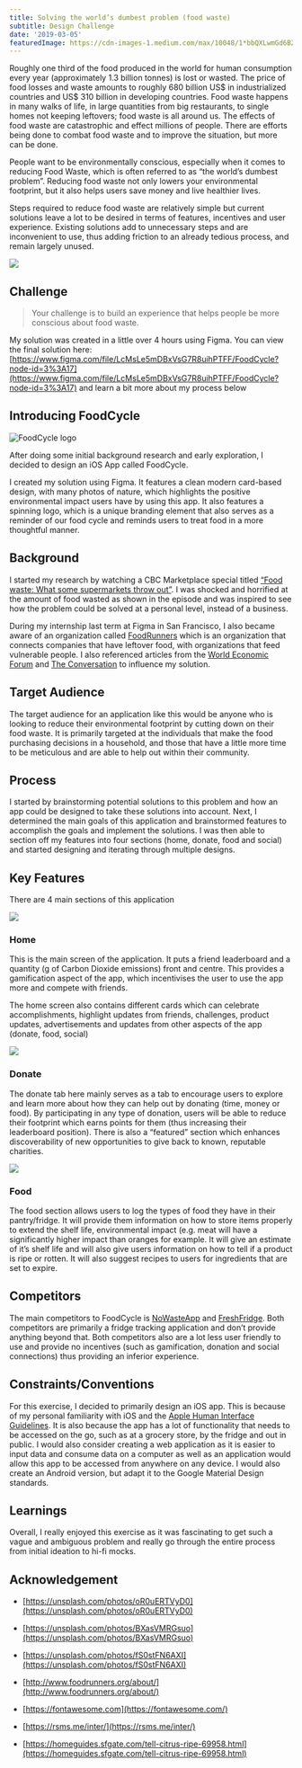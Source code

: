 ```yaml
---
title: Solving the world’s dumbest problem (food waste)
subtitle: Design Challenge
date: '2019-03-05'
featuredImage: https://cdn-images-1.medium.com/max/10048/1*bbQXLwmGd6BZOOC6gLE5LA.jpeg
---
```


Roughly one third of the food produced in the world for human consumption every year (approximately 1.3 billion tonnes) is lost or wasted. The price of food losses and waste amounts to roughly 680 billion US$ in industrialized countries and US$ 310 billion in developing countries. Food waste happens in many walks of life, in large quantities from big restaurants, to single homes not keeping leftovers; food waste is all around us. The effects of food waste are catastrophic and effect millions of people. There are efforts being done to combat food waste and to improve the situation, but more can be done.

People want to be environmentally conscious, especially when it comes to reducing Food Waste, which is often referred to as “the world’s dumbest problem”. Reducing food waste not only lowers your environmental footprint, but it also helps users save money and live healthier lives.

Steps required to reduce food waste are relatively simple but current solutions leave a lot to be desired in terms of features, incentives and user experience. Existing solutions add to unnecessary steps and are inconvenient to use, thus adding friction to an already tedious process, and remain largely unused.

![](https://cdn-images-1.medium.com/max/10048/1*bbQXLwmGd6BZOOC6gLE5LA.jpeg)

## Challenge
>  Your challenge is to build an experience that helps people be more conscious about food waste.

My solution was created in a little over 4 hours using Figma. You can view the final solution here: [https://www.figma.com/file/LcMsLe5mDBxVsG7R8uihPTFF/FoodCycle?node-id=3%3A17](https://www.figma.com/file/LcMsLe5mDBxVsG7R8uihPTFF/FoodCycle?node-id=3%3A17) and learn a bit more about my process below

## Introducing FoodCycle

![FoodCycle logo](https://cdn-images-1.medium.com/max/2000/1*bikzVsogyOHUyiSQEx9Ukw.gif)

After doing some initial background research and early exploration, I decided to design an iOS App called FoodCycle.

I created my solution using Figma. It features a clean modern card-based design, with many photos of nature, which highlights the positive environmental impact users have by using this app. It also features a spinning logo, which is a unique branding element that also serves as a reminder of our food cycle and reminds users to treat food in a more thoughtful manner.

## Background

I started my research by watching a CBC Marketplace special titled [“Food waste: What some supermarkets throw out”](https://www.cbc.ca/marketplace/episodes/2015-2016/food-waste). I was shocked and horrified at the amount of food wasted as shown in the episode and was inspired to see how the problem could be solved at a personal level, instead of a business.

During my internship last term at Figma in San Francisco, I also became aware of an organization called [FoodRunners](http://foodrunners.org) which is an organization that connects companies that have leftover food, with organizations that feed vulnerable people. I also referenced articles from the [World Economic Forum](https://www.weforum.org/agenda/2016/12/your-kitchen-and-the-planet-the-impact-of-our-food-on-the-environment) and [The Conversation](https://theconversation.com/make-a-fresh-start-with-your-fridge-in-2017-apps-to-reduce-food-waste-and-save-money-69617) to influence my solution.

## Target Audience

The target audience for an application like this would be anyone who is looking to reduce their environmental footprint by cutting down on their food waste. It is primarily targeted at the individuals that make the food purchasing decisions in a household, and those that have a little more time to be meticulous and are able to help out within their community.

## Process

I started by brainstorming potential solutions to this problem and how an app could be designed to take these solutions into account. Next, I determined the main goals of this application and brainstormed features to accomplish the goals and implement the solutions. I was then able to section off my features into four sections (home, donate, food and social) and started designing and iterating through multiple designs.

## Key Features

There are 4 main sections of this application

![](https://cdn-images-1.medium.com/max/2000/1*UgrCKgxmA08Kq53WNwtGmA.png)

### **Home**

This is the main screen of the application. It puts a friend leaderboard and a quantity (g of Carbon Dioxide emissions) front and centre. This provides a gamification aspect of the app, which incentivises the user to use the app more and compete with friends.

The home screen also contains different cards which can celebrate accomplishments, highlight updates from friends, challenges, product updates, advertisements and updates from other aspects of the app (donate, food, social)

![](https://cdn-images-1.medium.com/max/2000/1*j-W48bgOgdkpRFMS9w9ykg.png)

### Donate

The donate tab here mainly serves as a tab to encourage users to explore and learn more about how they can help out by donating (time, money or food). By participating in any type of donation, users will be able to reduce their footprint which earns points for them (thus increasing their leaderboard position). There is also a “featured” section which enhances discoverability of new opportunities to give back to known, reputable charities.

![](https://cdn-images-1.medium.com/max/2000/1*9g9NZd3NTM4al5EjUXWzmQ.png)

### Food

The food section allows users to log the types of food they have in their pantry/fridge. It will provide them information on how to store items properly to extend the shelf life, environmental impact (e.g. meat will have a significantly higher impact than oranges for example. It will give an estimate of it’s shelf life and will also give users information on how to tell if a product is ripe or rotten. It will also suggest recipes to users for ingredients that are set to expire.

## Competitors

The main competitors to FoodCycle is [NoWasteApp](http://www.nowasteapp.com) and [FreshFridge](http://www.freshfridgeapp.com). Both competitors are primarily a fridge tracking application and don’t provide anything beyond that. Both competitors also are a lot less user friendly to use and provide no incentives (such as gamification, donation and social connections) thus providing an inferior experience.

## Constraints/Conventions

For this exercise, I decided to primarily design an iOS app. This is because of my personal familiarity with iOS and the [Apple Human Interface Guidelines](https://developer.apple.com/design/human-interface-guidelines/). It is also because the app has a lot of functionality that needs to be accessed on the go, such as at a grocery store, by the fridge and out in public. I would also consider creating a web application as it is easier to input data and consume data on a computer as well as an application would allow this app to be accessed from anywhere on any device. I would also create an Android version, but adapt it to the Google Material Design standards.

## Learnings

Overall, I really enjoyed this exercise as it was fascinating to get such a vague and ambiguous problem and really go through the entire process from initial ideation to hi-fi mocks.

## Acknowledgement

* [https://unsplash.com/photos/oR0uERTVyD0](https://unsplash.com/photos/oR0uERTVyD0)

* [https://unsplash.com/photos/BXasVMRGsuo](https://unsplash.com/photos/BXasVMRGsuo)

* [https://unsplash.com/photos/fS0stFN6AXI](https://unsplash.com/photos/fS0stFN6AXI)

* [http://www.foodrunners.org/about/](http://www.foodrunners.org/about/)

* [https://fontawesome.com](https://fontawesome.com/)

* [https://rsms.me/inter/](https://rsms.me/inter/)

* [https://homeguides.sfgate.com/tell-citrus-ripe-69958.html](https://homeguides.sfgate.com/tell-citrus-ripe-69958.html)
